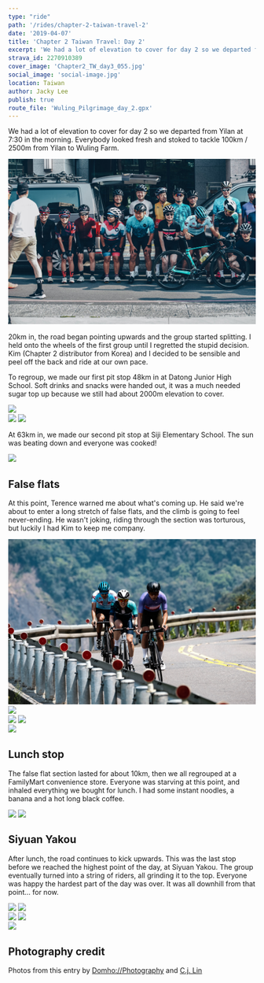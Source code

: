 ```yaml
---
type: "ride"
path: '/rides/chapter-2-taiwan-travel-2'
date: '2019-04-07'
title: 'Chapter 2 Taiwan Travel: Day 2'
excerpt: 'We had a lot of elevation to cover for day 2 so we departed from Yilan at 7:30 in the morning. Everybody looked fresh and stoked to tackle 100km / 2500m from Yilan to Wuling Farm.'
strava_id: 2270910389
cover_image: 'Chapter2_TW_day3_055.jpg'
social_image: 'social-image.jpg'
location: Taiwan
author: Jacky Lee
publish: true
route_file: 'Wuling_Pilgrimage_day_2.gpx'
---
```


We had a lot of elevation to cover for day 2 so we departed from Yilan at 7:30 in the morning. Everybody looked fresh and stoked to tackle 100km / 2500m from Yilan to Wuling Farm.

<div class='c-photo-cluster'>
<image-zoom caption="Everybody looked fresh and stoked to tackle 100km / 2500m from Yilan to Wuling Farm."><img src='07.jpg'/></image-zoom>
</div>

20km in, the road began pointing upwards and the group started splitting. I held onto the wheels of the first group until I regretted the stupid decision. Kim (Chapter 2 distributor from Korea) and I decided to be sensible and peel off the back and ride at our own pace.

To regroup, we made our first pit stop 48km in at <marker-link lat='24.574972' lng='121.478008' label='A' zoom='16'>Datong Junior High School</marker-link>. Soft drinks and snacks were handed out, it was a much needed sugar top up because we still had about 2000m elevation to cover.

<div class='c-photo-cluster'>
<image-zoom><img src='Chapter2_TW_day3_030.jpg'/></image-zoom>
<div class='flex'>
<image-zoom><img src='10.jpg'/></image-zoom>
<image-zoom><img src='11.jpg'/></image-zoom>
</div>
</div>

At 63km in, we made our second pit stop at <marker-link lat='24.487230' lng='121.426479' label='B' zoom='16'>Siji Elementary School</marker-link>. The sun was beating down and everyone was cooked!

<div class='c-photo-cluster'>
<image-zoom caption="Everyone was cooked from the sun and constant climbing."><img src='Chapter2_TW_day3_050.jpg'/></image-zoom>
</div>

## False flats

At this point, Terence warned me about what's coming up. He said we're about to enter a long stretch of false flats, and the climb is going to feel never-ending. He wasn't joking, riding through the section was torturous, but luckily I had Kim to keep me company.

<div class='c-photo-cluster'>
<div class='flex'>
<image-zoom><img src='Chapter2_TW_day3_034.jpg'/></image-zoom>
<image-zoom><img src='Chapter2_TW_day3_062.jpg'/></image-zoom>
</div>
<div class='flex'>
<image-zoom><img src='Chapter2_TW_day3_064.jpg'/></image-zoom>
<image-zoom><img src='Chapter2_TW_day3_055.jpg'/></image-zoom>
</div>
<image-zoom caption="Kim and I suffered together on the same stretch of false flats and we instantly became the best of friends."><img src='Chapter2_TW_day3_066.jpg'/></image-zoom>
</div>

## Lunch stop

The false flat section lasted for about 10km, then we all regrouped at a FamilyMart convenience store. Everyone was starving at this point, and inhaled everything we bought for lunch. I had some instant noodles, a banana and a hot long black coffee.

<div class='c-photo-cluster'>
<div class='flex'>
<image-zoom><img src='Chapter2_TW_day3_073.jpg'/></image-zoom>
<image-zoom><img src='Chapter2_TW_day3_074.jpg'/></image-zoom>
</div>
</div>

## Siyuan Yakou

After lunch, the road continues to kick upwards. This was the last stop before we reached the highest point of the day, at <marker-link lat='24.39693' lng='121.356936' label='C' zoom='16'>Siyuan Yakou</marker-link>. The group eventually turned into a string of riders, all grinding it to the top. Everyone was happy the hardest part of the day was over. It was all downhill from that point... for now.

<div class='c-photo-cluster'>
<div class='flex'>
<image-zoom><img src='Chapter2_TW_day3_081.jpg'/></image-zoom>
<image-zoom><img src='Chapter2_TW_day3_088.jpg'/></image-zoom>
</div>
<div class='flex'>
<image-zoom><img src='Chapter2_TW_day3_089.jpg'/></image-zoom>
<image-zoom><img src='Chapter2_TW_day3_095.jpg'/></image-zoom>
</div>
<image-zoom caption="Everybody was stoked the hardest part of the day was over. It was all downhill from there... for now."><img src='Chapter2_TW_day3_101.jpg'/></image-zoom>
</div>

## Photography credit

Photos from this entry by [Domho://Photography](https://www.facebook.com/domhosports) and [C.j. Lin](https://www.facebook.com/chunju.lin.315)
